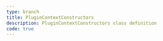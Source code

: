 ```yaml
---
type: branch
title: PluginContextConstructors
description: PluginContextConstructors class definition
code: true
---
```

<RedirectToFirstChild />
